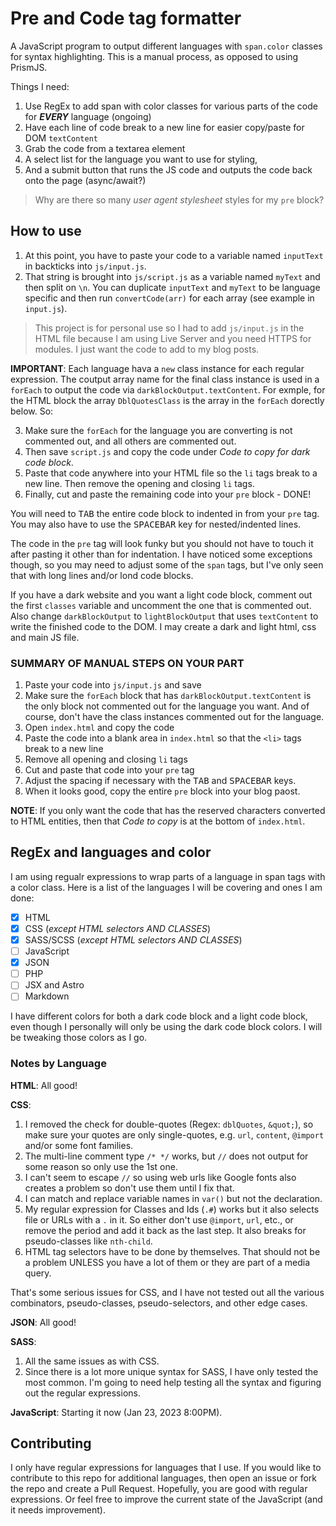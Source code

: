 # Pre and Code tag formatter

A JavaScript program to output different languages with `span.color` classes for syntax highlighting. This is a manual process, as opposed to using PrismJS.

Things I need:

1. Use RegEx to add span with color classes for various parts of the code for _**EVERY**_ language (ongoing)
1. Have each line of code break to a new line for easier copy/paste for DOM `textContent`
1. Grab the code from a textarea element
1. A select list for the language you want to use for styling,
1. And a submit button that runs the JS code and outputs the code back onto the page (async/await?)

> Why are there so many _user agent stylesheet_ styles for my `pre` block?

## How to use

1. At this point, you have to paste your code to a variable named `inputText` in backticks into `js/input.js`.
2. That string is brought into `js/script.js` as a variable named `myText` and then split on `\n`. You can duplicate `inputText` and `myText` to be language specific and then run `convertCode(arr)` for each array (see example in `input.js`).

> This project is for personal use so I had to add `js/input.js` in the HTML file because I am using Live Server and you need HTTPS for modules. I just want the code to add to my blog posts.

**IMPORTANT**: Each language hava a `new` class instance for each regular expression. The coutput array name for the final class instance is used in a `forEach` to output the code via `darkBlockOutput.textContent`. For exmple, for the HTML block the array `DblQuotesClass` is the array in the `forEach` dorectly below. So:

3. Make sure the `forEach` for the language you are converting is not commented out, and all others are commented out.
4. Then save `script.js` and copy the code under _Code to copy for dark code block_.
5. Paste that code anywhere into your HTML file so the `li` tags break to a new line. Then remove the opening and closing `li` tags.
6. Finally, cut and paste the remaining code into your `pre` block - DONE!

You will need to <kbd>TAB</kbd> the entire code block to indented in from your `pre` tag. You may also have to use the <kbd>SPACEBAR</kbd> key for nested/indented lines.

The code in the `pre` tag will look funky but you should not have to touch it after pasting it other than for indentation. I have noticed some exceptions though, so you may need to adjust some of the `span` tags, but I've only seen that with long lines and/or lond code blocks.

If you have a dark website and you want a light code block, comment out the first `classes` variable and uncomment the one that is commented out. Also change `darkBlockOutput` to `lightBlockOutput` that uses `textContent` to write the finished code to the DOM. I may create a dark and light html, css and main JS file.

### SUMMARY OF MANUAL STEPS ON YOUR PART

1. Paste your code into `js/input.js` and save
1. Make sure the `forEach` block that has `darkBlockOutput.textContent` is the only block not commented out for the language you want. And of course, don't have the class instances commented out for the language.
1. Open `index.html` and copy the code
1. Paste the code into a blank area in `index.html` so that the `<li>` tags break to a new line
1. Remove all opening and closing `li` tags
1. Cut and paste that code into your `pre` tag
1. Adjust the spacing if necessary with the <kbd>TAB</kbd> and <kbd>SPACEBAR</kbd> keys.
1. When it looks good, copy the entire `pre` block into your blog paost.

**NOTE**: If you only want the code that has the reserved characters converted to HTML entities, then that _Code to copy_ is at the bottom of `index.html`.

## RegEx and languages and color

I am using regualr expressions to wrap parts of a language in span tags with a color class. Here is a list of the languages I will be covering and ones I am done:

- [x] HTML
- [x] CSS (_except HTML selectors AND CLASSES_)
- [x] SASS/SCSS (_except HTML selectors AND CLASSES_)
- [ ] JavaScript
- [x] JSON
- [ ] PHP
- [ ] JSX and Astro
- [ ] Markdown

I have different colors for both a dark code block and a light code block, even though I personally will only be using the dark code block colors. I will be tweaking those colors as I go.

### Notes by Language

**HTML**: All good!

**CSS**:

1. I removed the check for double-quotes (Regex: `dblQuotes`, `&quot;`), so make sure your quotes are only single-quotes, e.g. `url`, `content`, `@import` and/or some font families.
1. The multi-line comment type `/* */` works, but `//` does not output for some reason so only use the 1st one.
1. I can't seem to escape `//` so using web urls like Google fonts also creates a problem so don't use them until I fix that.
1. I can match and replace variable names in `var()` but not the declaration.
1. My regular expression for Classes and Ids (`.#`) works but it also selects file or URLs with a `.` in it. So either don't use `@import`, `url`, etc., or remove the period and add it back as the last step. It also breaks for pseudo-classes like `nth-child`.
1. HTML tag selectors have to be done by themselves. That should not be a problem UNLESS you have a lot of them or they are part of a media query.

That's some serious issues for CSS, and I have not tested out all the various combinators, pseudo-classes, pseudo-selectors, and other edge cases.

**JSON**: All good!

**SASS**:

1. All the same issues as with CSS.
1. Since there is a lot more unique syntax for SASS, I have only tested the most common. I'm going to need help testing all the syntax and figuring out the regular expressions.

**JavaScript**: Starting it now (Jan 23, 2023 8:00PM).

## Contributing

I only have regular expressions for languages that I use. If you would like to contribute to this repo for additional languages, then open an issue or fork the repo and create a Pull Request. Hopefully, you are good with regular expressions. Or feel free to improve the current state of the JavaScript (and it needs improvement).

